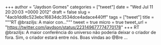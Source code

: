 
+++
author = "Jaydson Gomes"
categories = ["tweet"]
date = "Wed Jul 11 20:20:03 +0000 2012"
draft = false
slug = "4acb1dd8c523ebc16834dc3534dce4adace440ff"
tags = ["tweet"]
title = """RT @braziljs: A maior con..."""
tweet = true
micro = true
tweet_url = "https://twitter.com/jaydson/status/223149677774770178"
+++
RT @braziljs: A maior conferência do universo não poderia deixar o criador de fora. Sim, o criador estará entre nós. Boas vindas ao @Bre ...
